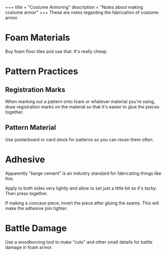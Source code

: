 +++
title = "Costume Armoring"
description = "Notes about making costume armor"
+++
These are notes regarding the fabrication of costume armor.

# Foam Materials

Buy foam floor tiles and use that. It's really cheap.

# Pattern Practices

## Registration Marks

When marking out a pattern onto foam or whatever material you're using, draw registration marks
on the material so that it's easier to glue the pieces together.

## Pattern Material

Use posterboard or card stock for patterns so you can reuse them often.

# Adhesive

Apparently "barge cement" is an industry standard for fabricating things like this.

Apply to both sides very lightly and allow to set just a little bit so it's tacky. Then press together.

If making a concave piece, invert the piece after gluing the seams. This will make the adhesive join tighter.

# Battle Damage

Use a woodburning tool to make "cuts" and other small details for battle damage in foam armor.
